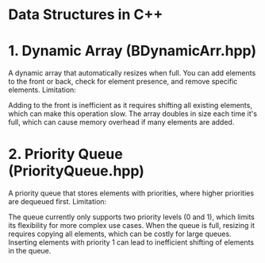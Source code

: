 # Data Structures in C++

# 1. Dynamic Array (BDynamicArr.hpp)
A dynamic array that automatically resizes when full. You can add elements to the front or back, check for element presence, and remove specific elements.
Limitation:

Adding to the front is inefficient as it requires shifting all existing elements, which can make this operation slow.
The array doubles in size each time it's full, which can cause memory overhead if many elements are added.

# 2. Priority Queue (PriorityQueue.hpp)
A priority queue that stores elements with priorities, where higher priorities are dequeued first.
Limitation:

The queue currently only supports two priority levels (0 and 1), which limits its flexibility for more complex use cases.
When the queue is full, resizing it requires copying all elements, which can be costly for large queues.
Inserting elements with priority 1 can lead to inefficient shifting of elements in the queue.
